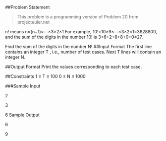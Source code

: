 ##Problem Statement

> This problem is a programming version of Problem 20 from projecteuler.net

n! means n×(n−1)×⋯×3×2×1
For example, 10!=10×9×⋯×3×2×1=3628800,
and the sum of the digits in the number 10! is 3+6+2+8+8+0+0=27.

Find the sum of the digits in the number N!
##Input Format
The first line contains an integer T , i.e., number of test cases.
Next T lines will contain an integer N.

##Output Format
Print the values corresponding to each test case.

##Constraints
1 ≤ T ≤ 100
0 ≤ N ≤ 1000

###Sample Input

2

3

6
Sample Output

6

9
